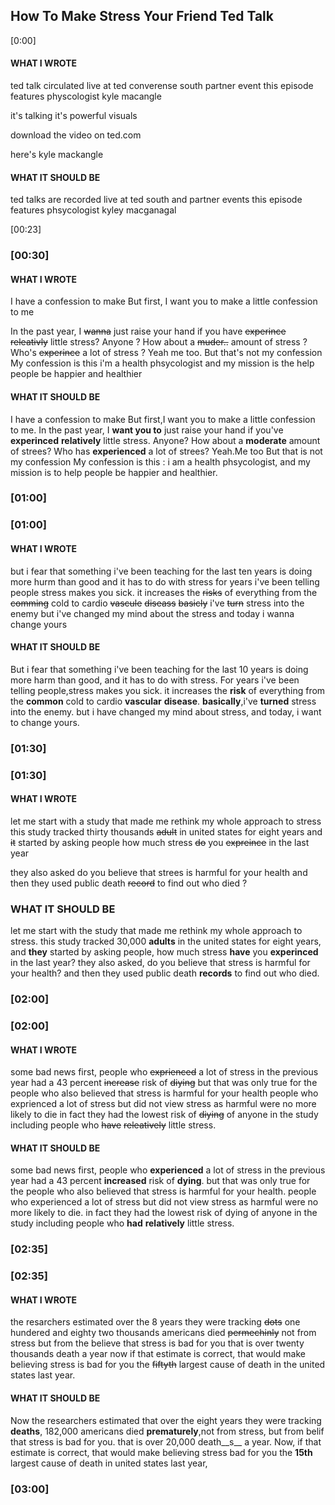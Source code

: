 ## How To Make Stress Your Friend Ted Talk

[0:00]

#### WHAT I WROTE
ted talk circulated live at ted converense south partner event this episode features physcologist kyle macangle

it's talking it's powerful visuals

download the video on ted.com

here's kyle mackangle

#### WHAT IT SHOULD BE
ted talks are recorded live at ted south and partner events this episode features phsycologist kyley macganagal

[00:23]

### [00:30]

#### WHAT I WROTE

I have a confession to make
But first, I want you to make a little confession to me

In the past year, I ~~wanna~~ just raise your hand if you have ~~experince~~ ~~releativly~~ little stress?
Anyone ?
How about a ~~muder..~~ amount of stress ?
Who's ~~experince~~ a lot of stress ?
Yeah me too.
But that's not my confession
My confession is this i'm a health phsycologist and my mission is the help people be happier and healthier

#### WHAT IT SHOULD BE

I have a confession to make
But first,I want you to make a little confession to me.
In the past year, I __want you to__ just raise your hand if you've __experinced__ __relatively__ little stress.
Anyone?
How about a __moderate__ amount of strees?
Who has __experienced__ a lot of strees?
Yeah.Me too
But that is not my confession
My confession is this :
i am a health phsycologist, and my mission is to help people be happier and healthier.

### [01:00]

### [01:00]

#### WHAT I WROTE

but i fear that something i've been teaching 
for the last ten years is doing more hurm than good 
and it has to do with stress
for years i've been telling people stress makes you sick.
it increases the ~~risks~~ of everything from the ~~comming~~ cold to cardio ~~vascule~~ ~~diseass~~
~~basicly~~ i've ~~turn~~ stress into the enemy
but i've changed my mind about the stress
and today i wanna change yours

#### WHAT IT SHOULD BE

But i fear that something i've been teaching
for the last 10 years is doing more harm than good,
and it has to do with stress.
For years i've been telling people,stress makes you sick.
it increases the __risk__ of everything from the __common__ cold to cardio __vascular__ __disease__.
__basically__,i've __turned__ stress into the enemy.
but i have changed my mind about stress,
and today, i want to change yours.

### [01:30]


### [01:30]

#### WHAT I WROTE

let me start with a study that made me rethink my whole approach to stress
this study tracked thirty thousands ~~adult~~  in united states for eight years
and ~~it~~ started by asking people how much stress ~~do~~ you ~~expreince~~ in the last year

they also asked do you believe that strees is harmful for your health
and then they used public death ~~record~~ to find out who died ?

### WHAT IT SHOULD BE
let me start with the study that made me rethink my whole approach to stress.
this study tracked 30,000 __adults__ in the united states for eight years,
and __they__ started by asking people, how much stress __have__ you __experinced__ in the last year?
they also asked, do you believe that stress is harmful for your health?
and then they used public death __records__ to find out who died.
### [02:00]

### [02:00]

#### WHAT I WROTE

some bad news first, people who ~~exprienced~~ a lot of stress in the previous year had a 43 percent ~~increase~~ risk of ~~diying~~
but that was only true for the people who also believed that stress is harmful for your health
people who exprienced a lot of stress but did not view stress as harmful were no more likely to die 
in fact they had the lowest risk of ~~diying~~ of anyone in the study including people who ~~have~~ ~~releatively~~
little stress.

#### WHAT IT SHOULD BE

some bad news first, people who __experienced__ a lot of stress in the previous year had a 43 percent __increased__ risk of __dying__.
but that was only true for the people who also believed that stress is harmful for your health.
people who experienced a lot of stress but did not view stress as harmful were no more likely to die.
in fact they had the lowest risk of dying of anyone in the study including people who __had__ __relatively__ little stress.

### [02:35]


### [02:35]

#### WHAT I WROTE

the resarchers estimated over the 8 years they were tracking ~~dots~~
one hundered and eighty two thousands americans died ~~permechinly~~  not from stress but from the believe that stress is bad for you 
that is over twenty thousands death a year 
now if that estimate is correct, that would make believing stress is bad for you 
the ~~fiftyth~~ largest cause of death in the united states last year.


#### WHAT IT SHOULD BE 

Now the researchers estimated that over the eight years they were tracking __deaths__,
182,000 americans died __prematurely__,not from stress, but from belif that stress is bad for you. 
that is over 20,000 death__s__ a year. 
Now, if that estimate is correct, that would make believing stress bad for you
the __15th__ largest cause of death in united states last year,
 
### [03:00]
